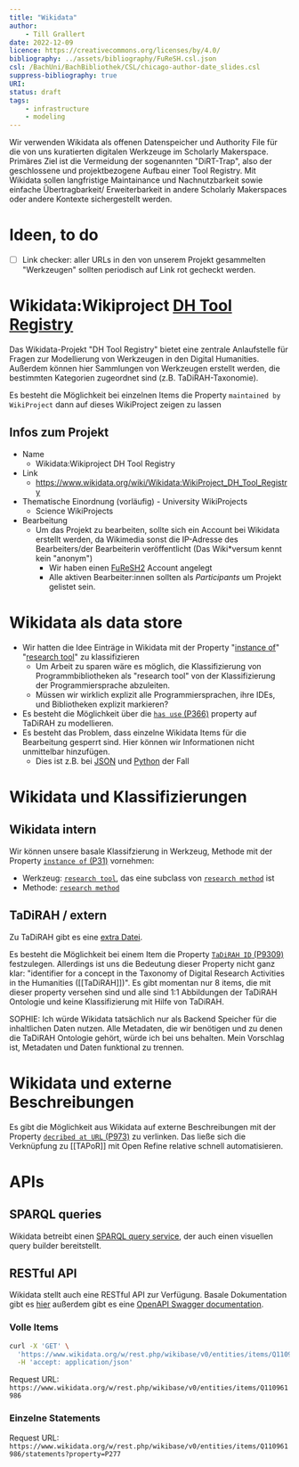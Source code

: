 ```yaml
---
title: "Wikidata"
author: 
    - Till Grallert
date: 2022-12-09
licence: https://creativecommons.org/licenses/by/4.0/
bibliography: ../assets/bibliography/FuReSH.csl.json
csl: /BachUni/BachBibliothek/CSL/chicago-author-date_slides.csl
suppress-bibliography: true
URI:
status: draft
tags:
    - infrastructure
	- modeling
---
```



Wir verwenden Wikidata als offenen Datenspeicher und Authority File für die von uns kuratierten digitalen Werkzeuge im Scholarly Makerspace. Primäres Ziel ist die Vermeidung der sogenannten "DiRT-Trap", also der geschlossene und projektbezogene Aufbau einer Tool Registry. Mit Wikidata sollen langfristige Maintainance und Nachnutzbarkeit sowie einfache Übertragbarkeit/ Erweiterbarkeit in andere Scholarly Makerspaces oder andere Kontexte sichergestellt werden.

# Ideen, to do

- [ ] Link checker: aller URLs in den von unserem Projekt gesammelten "Werkzeugen" sollten periodisch auf Link rot gecheckt werden.

# Wikidata:Wikiproject [DH Tool Registry](https://www.wikidata.org/wiki/Wikidata:WikiProject_DH_Tool_Registry)

Das Wikidata-Projekt "DH Tool Registry" bietet eine zentrale Anlaufstelle für Fragen zur Modellierung von Werkzeugen in den Digital Humanities. Außerdem können hier Sammlungen von Werkzeugen erstellt werden, die bestimmten Kategorien zugeordnet sind (z.B. TaDiRAH-Taxonomie).

Es besteht die Möglichkeit bei einzelnen Items die Property `maintained by WikiProject` dann auf dieses WikiProject zeigen zu lassen

## Infos zum Projekt

* Name
  	- Wikidata:Wikiproject DH Tool Registry
* Link
  	- <https://www.wikidata.org/wiki/Wikidata:WikiProject_DH_Tool_Registry>
* Thematische Einordnung (vorläufig)
  		- University WikiProjects
  * Science WikiProjects
* Bearbeitung
  	- Um das Projekt zu bearbeiten, sollte sich ein Account bei Wikidata erstellt werden, da Wikimedia sonst die IP-Adresse des Bearbeiters/der Bearbeiterin veröffentlicht (Das Wiki\*versum kennt kein "anonym")
        - Wir haben einen [FuReSH2](https://www.wikidata.org/wiki/User:FuReSH2) Account angelegt
  		- Alle aktiven Bearbeiter:innen sollten als _Participants_ um Projekt gelistet sein.

# Wikidata als data store

- Wir hatten die Idee Einträge in Wikidata mit der Property "[instance of]()" "[research tool]()" zu klassifizieren
    + Um Arbeit zu sparen wäre es möglich, die Klassifizierung von Programmbibliotheken als "research tool" von der Klassifizierung der Programmiersprache abzuleiten.
    + Müssen wir wirklich explizit alle Programmiersprachen, ihre IDEs, und Bibliotheken explizit markieren? 
- Es besteht die Möglichkeit über die [`has use` (P366)](https://www.wikidata.org/wiki/Property:P366) property auf TaDiRAH zu modellieren.
- Es besteht das Problem, dass einzelne Wikidata Items für die Bearbeitung gesperrt sind. Hier können wir Informationen nicht unmittelbar hinzufügen. 
    + Dies ist z.B. bei [JSON](https://www.wikidata.org/wiki/Q2063) und [Python]() der Fall 

# Wikidata und Klassifizierungen

## Wikidata intern

Wir können unsere basale Klassifzierung in Werkzeug, Methode mit der Property [`instance of` (P31)](https://www.wikidata.org/wiki/Property:P31) vornehmen:

* Werkzeug: [`research tool`](https://www.wikidata.org/wiki/Q110994345), das eine subclass von [`research method`](https://www.wikidata.org/wiki/Q1438073) ist
* Methode: [`research method`](https://www.wikidata.org/wiki/Q1438073)

## TaDiRAH / extern

Zu TaDiRAH gibt es eine [extra Datei](TaDiRAH.md).

Es besteht die Möglichkeit bei einem Item die Property [`TaDiRAH ID` (P9309)](https://www.wikidata.org/wiki/Property:P9309) festzulegen. Allerdings ist uns die Bedeutung dieser Property nicht ganz klar: "identifier for a concept in the Taxonomy of Digital Research Activities in the Humanities ([[TaDiRAH]])". Es gibt momentan nur 8 items, die mit dieser property versehen sind und alle sind 1:1 Abbildungen der TaDiRAH Ontologie und keine Klassifizierung mit Hilfe von TaDiRAH.

SOPHIE: Ich würde Wikidata tatsächlich nur als Backend Speicher für die inhaltlichen Daten nutzen. Alle Metadaten, die wir benötigen und zu denen die TaDiRAH Ontologie gehört, würde ich bei uns behalten. Mein Vorschlag ist, Metadaten und Daten funktional zu trennen.

# Wikidata und externe Beschreibungen

Es gibt die Möglichkeit aus Wikidata auf externe Beschreibungen mit der Property [`decribed at URL` (P973)](https://www.wikidata.org/wiki/Property:P973) zu verlinken. Das ließe sich die Verknüpfung zu [[TAPoR]] mit Open Refine relative schnell automatisieren. 

# APIs
## SPARQL queries

Wikidata betreibt einen [SPARQL query service](https://query.wikidata.org), der auch einen visuellen query builder bereitstellt.

## RESTful API

Wikidata stellt auch eine RESTful API zur Verfügung. Basale Dokumentation gibt es [hier](https://www.wikidata.org/wiki/Wikidata:REST_API) außerdem gibt es eine [OpenAPI Swagger documentation](https://doc.wikimedia.org/Wikibase/master/js/rest-api/).

### Volle Items

```bash
curl -X 'GET' \
  'https://www.wikidata.org/w/rest.php/wikibase/v0/entities/items/Q110961986' \
  -H 'accept: application/json'
```

Request URL: `https://www.wikidata.org/w/rest.php/wikibase/v0/entities/items/Q110961986`

### Einzelne Statements

Request URL: `https://www.wikidata.org/w/rest.php/wikibase/v0/entities/items/Q110961986/statements?property=P277`